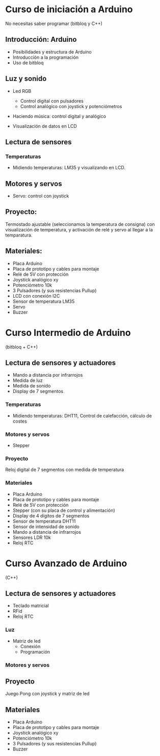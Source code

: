 # Curso de iniciación a Arduino
No necesitas saber programar
(bitbloq y C++)

## Introducción: Arduino

* Posibilidades y estructura de Arduino
* Introducción a la programación
* Uso de bitbloq

## Luz y sonido

* Led RGB

	* Control digital con pulsadores
	* Control analógico con joystick y potenciómetros

* Haciendo música: control digital y analógico

* Visualización de datos en LCD

## Lectura de sensores

### Temperaturas

* Midiendo temperaturas: LM35 y visualizando en LCD.

## Motores y servos

* Servo: control con joystick

## Proyecto: 

Termostado ajustable (seleccionamos la temperatura de consigna) con visualización de temperatura, y activación de relé y servo al llegar a la temparatura.

## Materiales:

* Placa Arduino
* Placa de prototipo y cables para montaje
* Relé de 5V con protección
* Joystick analógico xy
* Potenciómetro 10k
* 3 Pulsadores (y sus resistencias Pullup)
* LCD con conexión I2C
* Sensor de temperatura LM35
* Servo
* Buzzer

# Curso Intermedio de Arduino
(bitbloq + C++)

## Lectura de sensores y actuadores

* Mando a distancia por infrarrojos
* Medida de luz
* Medida de sonido
* Display de 7 segmentos

### Temperaturas

* Midiendo temperaturas: DHT11, Control de calefacción, cálculo de costes

### Motores y servos

* Stepper

### Proyecto

Reloj digital de 7 segmentos con medida de temperatura

### Materiales

* Placa Arduino
* Placa de prototipo y cables para montaje
* Relé de 5V con protección
* Stepper (con su placa de control y alimentación)
* Display de 4 dígitos de 7 segmentos
* Sensor de temperatura DHT11
* Sensor de intensidad de sonido
* Mando a distancia de infrarrojos
* Sensores LDR 10k
* Reloj RTC

# Curso Avanzado de Arduino
(C++)

## Lectura de sensores y actuadores

* Teclado matricial
* RFid
* Reloj RTC

### Luz

* Matriz de led
	* Conexión 
	* Programación

### Motores y servos

## Proyecto

Juego Pong con joystick y matriz de led

## Materiales

* Placa Arduino
* Placa de prototipo y cables para montaje
* Joystick analógico xy
* Potenciómetro 10k
* 3 Pulsadores (y sus resistencias Pullup)
* Buzzer
